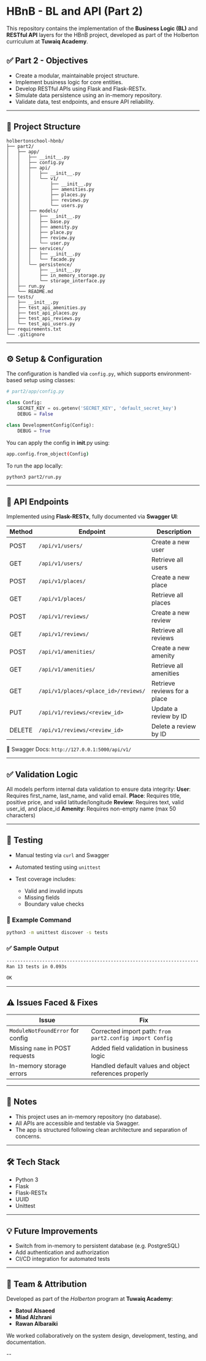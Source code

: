 
# HBnB - BL and API (Part 2)

This repository contains the implementation of the **Business Logic (BL)** and **RESTful API** layers for the HBnB project, developed as part of the Holberton curriculum at **Tuwaiq Academy**.

## ✅ Part 2 - Objectives

* Create a modular, maintainable project structure.
* Implement business logic for core entities.
* Develop RESTful APIs using Flask and Flask-RESTx.
* Simulate data persistence using an in-memory repository.
* Validate data, test endpoints, and ensure API reliability.

---

## 📁 Project Structure

```
holbertonschool-hbnb/
├── part2/
│   ├── app/
│   │   ├── __init__.py
│   │   ├── config.py
│   │   ├── api/
│   │   │   ├── __init__.py
│   │   │   └── v1/
│   │   │       ├── __init__.py
│   │   │       ├── amenities.py
│   │   │       ├── places.py
│   │   │       ├── reviews.py
│   │   │       └── users.py
│   │   ├── models/
│   │   │   ├── __init__.py
│   │   │   ├── base.py
│   │   │   ├── amenity.py
│   │   │   ├── place.py
│   │   │   ├── review.py
│   │   │   └── user.py
│   │   ├── services/
│   │   │   ├── __init__.py
│   │   │   └── facade.py
│   │   └── persistence/
│   │       ├── __init__.py
│   │       ├── in_memory_storage.py
│   │       └── storage_interface.py
│   ├── run.py
│   └── README.md
├── tests/
│   ├── __init__.py
│   ├── test_api_amenities.py
│   ├── test_api_places.py
│   ├── test_api_reviews.py
│   └── test_api_users.py
├── requirements.txt
└── .gitignore
```
---

## ⚙️ Setup & Configuration

The configuration is handled via `config.py`, which supports environment-based setup using classes:

```python
# part2/app/config.py

class Config:
    SECRET_KEY = os.getenv('SECRET_KEY', 'default_secret_key')
    DEBUG = False

class DevelopmentConfig(Config):
    DEBUG = True
```

You can apply the config in __init__.py using:
```bash
app.config.from_object(Config)
```
To run the app locally:
```bash
python3 part2/run.py
```

------

## 🚀 API Endpoints

Implemented using **Flask-RESTx**, fully documented via **Swagger UI**:

| Method | Endpoint                          | Description                        |
|--------|-----------------------------------|------------------------------------|
| POST   | `/api/v1/users/`                  | Create a new user                  |
| GET    | `/api/v1/users/`                  | Retrieve all users                 |
| POST   | `/api/v1/places/`                 | Create a new place                 |
| GET    | `/api/v1/places/`                 | Retrieve all places                |
| POST   | `/api/v1/reviews/`                | Create a new review                |
| GET    | `/api/v1/reviews/`                | Retrieve all reviews               |
| POST   | `/api/v1/amenities/`              | Create a new amenity               |
| GET    | `/api/v1/amenities/`              | Retrieve all amenities             |
| GET    | `/api/v1/places/<place_id>/reviews/` | Retrieve reviews for a place   |
| PUT    | `/api/v1/reviews/<review_id>`     | Update a review by ID              |
| DELETE | `/api/v1/reviews/<review_id>`     | Delete a review by ID              |


📄 Swagger Docs: `http://127.0.0.1:5000/api/v1/`

------

## ✅ Validation Logic

All models perform internal data validation to ensure data integrity:
**User**: Requires first_name, last_name, and valid email.
**Place**: Requires title, positive price, and valid latitude/longitude
**Review**: Requires text, valid user_id, and place_id
**Amenity**: Requires non-empty name (max 50 characters)

---

## 🧪 Testing


* Manual testing via `curl` and Swagger
* Automated testing using `unittest`
* Test coverage includes:

  * Valid and invalid inputs
  * Missing fields
  * Boundary value checks

### 🧪 Example Command

```bash
python3 -m unittest discover -s tests
```

### ✅ Sample Output

```bash
----------------------------------------------------------------------
Ran 13 tests in 0.093s

OK
```

---

## ⚠️ Issues Faced & Fixes

| Issue                            | Fix                                                      |
| -------------------------------- | -------------------------------------------------------- |
| `ModuleNotFoundError` for config | Corrected import path: `from part2.config import Config` |
| Missing `name` in POST requests  | Added field validation in business logic                 |
| In-memory storage errors         | Handled default values and object references properly    |

---

## 📌 Notes
* This project uses an in-memory repository (no database).
* All APIs are accessible and testable via Swagger.
* The app is structured following clean architecture and separation of concerns.

---

## 🛠️ Tech Stack

* Python 3
* Flask
* Flask-RESTx
* UUID
* Unittest

---

## 💡 Future Improvements

* Switch from in-memory to persistent database (e.g. PostgreSQL)
* Add authentication and authorization
* CI/CD integration for automated tests

---

## 👥 Team & Attribution

Developed as part of the *Holberton* program at **Tuwaiq Academy**:

* **Batoul Alsaeed**
* **Miad Alzhrani**
* **Rawan Albaraiki**

We worked collaboratively on the system design, development, testing, and documentation.

--

